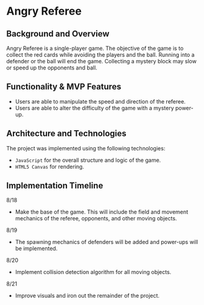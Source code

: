 # Angry Referee
## Background and Overview
Angry Referee is a single-player game. The objective of the game is to collect
the red cards while avoiding the players and the ball. Running into a defender 
or the ball will end the game. Collecting a mystery block may slow or speed up 
the opponents and ball.

## Functionality & MVP Features
* Users are able to manipulate the speed and direction of the referee.
* Users are able to alter the difficulty of the game with a mystery power-up.

## Architecture and Technologies
The project was implemented using the following technologies:
* `JavaScript` for the overall structure and logic of the game.
* `HTML5 Canvas` for rendering.

## Implementation Timeline
8/18
* Make the base of the game. This will include the field and movement mechanics
of the referee, opponents, and other moving objects. 

8/19
* The spawning mechanics of defenders will be added and power-ups will be implemented.

8/20 
* Implement collision detection algorithm for all moving objects.

8/21
* Improve visuals and iron out the remainder of the project.